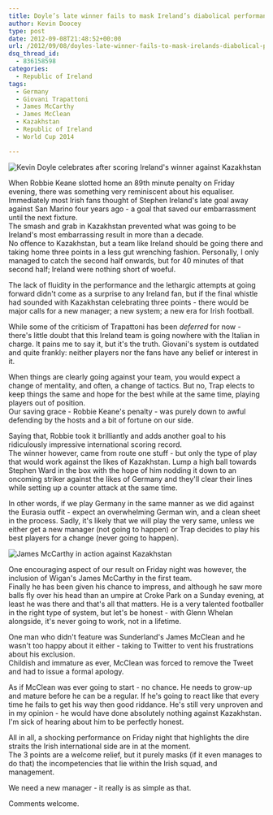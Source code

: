 ```yaml
---
title: Doyle’s late winner fails to mask Ireland’s diabolical performance
author: Kevin Doocey
type: post
date: 2012-09-08T21:48:52+00:00
url: /2012/09/08/doyles-late-winner-fails-to-mask-irelands-diabolical-performance/
dsq_thread_id:
  - 836158598
categories:
  - Republic of Ireland
tags:
  - Germany
  - Giovani Trapattoni
  - James McCarthy
  - James McClean
  - Kazakhstan
  - Republic of Ireland
  - World Cup 2014

---
```

![Kevin Doyle celebrates after scoring Ireland's winner against Kazakhstan](/uploads/2012/09/Kevin-Doyle-Ireland.jpg)

When Robbie Keane slotted home an 89th minute penalty on Friday evening, there was something very reminiscent about his equaliser. Immediately most Irish fans thought of Stephen Ireland's late goal away against San Marino four years ago - a goal that saved our embarrassment until the next fixture.  
The smash and grab in Kazakhstan prevented what was going to be Ireland's most embarrassing result in more than a decade.   
No offence to Kazakhstan, but a team like Ireland should be going there and taking home three points in a less gut wrenching fashion. Personally, I only managed to <!--more--> catch the second half onwards, but for 40 minutes of that second half; Ireland were nothing short of woeful.

The lack of fluidity in the performance and the lethargic attempts at going forward didn't come as a surprise to any Ireland fan, but if the final whistle had sounded with Kazakhstan celebrating three points - there would be major calls for a new manager; a new system; a new era for Irish football.

While some of the criticism of Trapattoni has been _deferred_ for now - there's little doubt that this Ireland team is going nowhere with the Italian in charge. It pains me to say it, but it's the truth. Giovani's system is outdated and quite frankly: neither players nor the fans have any belief or interest in it.

When things are clearly going against your team, you would expect a change of mentality, and often, a change of tactics. But no, Trap elects to keep things the same and hope for the best while at the same time, playing players out of position.  
Our saving grace - Robbie Keane's penalty - was purely down to awful defending by the hosts and a bit of fortune on our side.

Saying that, Robbie took it brilliantly and adds another goal to his ridiculously impressive international scoring record.  
The winner however, came from route one stuff - but only the type of play that would work against the likes of Kazakhstan. Lump a high ball towards Stephen Ward in the box with the hope of him nodding it down to an oncoming striker against the likes of Germany and they'll clear their lines while setting up a counter attack at the same time.

In other words, if we play Germany in the same manner as we did against the Eurasia outfit - expect an overwhelming German win, and a clean sheet in the process. Sadly, it's likely that we will play the very same, unless we either get a new manager (not going to happen) or Trap decides to play his best players for a change (never going to happen).

![James McCarthy in action against Kazakhstan](/uploads/2012/09/James-McCarthy-Ireland.jpg)

One encouraging aspect of our result on Friday night was however, the inclusion of Wigan's James McCarthy in the first team.  
Finally he has been given his chance to impress, and although he saw more balls fly over his head than an umpire at Croke Park on a Sunday evening, at least he was there and that's all that matters. He is a very talented footballer in the right type of system, but let's be honest - with Glenn Whelan alongside, it's never going to work, not in a lifetime.

One man who didn't feature was Sunderland's James McClean and he wasn't too happy about it either - taking to Twitter to vent his frustrations about his exclusion.  
Childish and immature as ever, McClean was forced to remove the Tweet and had to issue a formal apology.

As if McClean was ever going to start - no chance. He needs to grow-up and mature before he can be a regular. If he's going to react like that every time he fails to get his way then good riddance. He's still very unproven and in my opinion - he would have done absolutely nothing against Kazakhstan. I'm sick of hearing about him to be perfectly honest.

All in all, a shocking performance on Friday night that highlights the dire straits the Irish international side are in at the moment.   
The 3 points are a welcome relief, but it purely masks (if it even manages to do that) the incompetencies that lie within the Irish squad, and management.

We need a new manager - it really is as simple as that.

Comments welcome.
